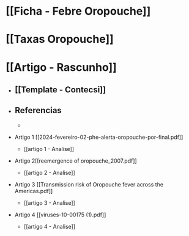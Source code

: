 # [[Ficha - Febre Oropouche]]

# [[Taxas Oropouche]]

# [[Artigo - Rascunho]]
- ## [[Template - Contecsi]]
- ## Referencias
	- 

- Artigo 1 [[2024-fevereiro-02-phe-alerta-oropouche-por-final.pdf]]
	- [[artigo 1 - Analise]]
- Artigo 2[[reemergence of oropouche_2007.pdf]]
	- [[artigo 2 - Analise]]
- Artigo 3 [[Transmission risk of Oropouche fever across the Americas.pdf]]
	- [[artigo 3 - Analise]]
- Artigo 4 [[viruses-10-00175 (1).pdf]]
	- [[artigo 4 - Analise]]